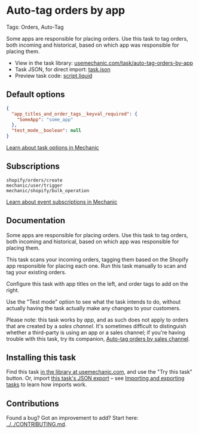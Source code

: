# Auto-tag orders by app

Tags: Orders, Auto-Tag

Some apps are responsible for placing orders. Use this task to tag orders, both incoming and historical, based on which app was responsible for placing them.

* View in the task library: [usemechanic.com/task/auto-tag-orders-by-app](https://usemechanic.com/task/auto-tag-orders-by-app)
* Task JSON, for direct import: [task.json](../../tasks/auto-tag-orders-by-app.json)
* Preview task code: [script.liquid](./script.liquid)

## Default options

```json
{
  "app_titles_and_order_tags__keyval_required": {
    "SomeApp": "some_app"
  },
  "test_mode__boolean": null
}
```

[Learn about task options in Mechanic](https://docs.usemechanic.com/article/471-task-options)

## Subscriptions

```liquid
shopify/orders/create
mechanic/user/trigger
mechanic/shopify/bulk_operation
```

[Learn about event subscriptions in Mechanic](https://docs.usemechanic.com/article/408-subscriptions)

## Documentation

Some apps are responsible for placing orders. Use this task to tag orders, both incoming and historical, based on which app was responsible for placing them.

This task scans your incoming orders, tagging them based on the Shopify app responsible for placing each one. Run this task manually to scan and tag your existing orders.

Configure this task with app titles on the left, and order tags to add on the right.

Use the "Test mode" option to see what the task intends to do, without actually having the task actually make any changes to your customers.

Please note: this task works by *app*, and as such does not apply to orders that are created by a *sales channel*. It's sometimes difficult to distinguish whether a third-party is using an app or a sales channel; if you're having trouble with this task, try its companion, [Auto-tag orders by sales channel](https://usemechanic.com/task/auto-tag-orders-by-sales-channel).

## Installing this task

Find this task [in the library at usemechanic.com](https://usemechanic.com/task/auto-tag-orders-by-app), and use the "Try this task" button. Or, import [this task's JSON export](../../tasks/auto-tag-orders-by-app.json) – see [Importing and exporting tasks](https://docs.usemechanic.com/article/505-importing-and-exporting-tasks) to learn how imports work.

## Contributions

Found a bug? Got an improvement to add? Start here: [../../CONTRIBUTING.md](../../CONTRIBUTING.md).

